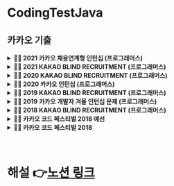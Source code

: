 # CodingTestJava

## 카카오 기출
<details markdown="1">
<summary><strong>👩‍💻 2021 카카오 채용연계형 인턴십 (프로그래머스)</summary></strong>

|      문제      | 레벨 |                           URL                            | 승희코드 | 호진 코드 |  
| :------------: | :--: | :------------------------------------------------------: |:--:|:--:|    
|  숫자 문자열과 영단어   |  1   | [문제](https://programmers.co.kr/learn/courses/30/lessons/81301) |[Code](https://github.com/Seunghui98/CodingTestJava/blob/main/2021_%EC%B9%B4%EC%B9%B4%EC%98%A4_%EC%B1%84%EC%9A%A9%EC%97%B0%EA%B3%84%ED%98%95_%EC%9D%B8%ED%84%B4%EC%8B%AD/Solution_1_LSH.java)     |[Code](https://github.com/Seunghui98/CodingTestJava/blob/main/2021_%EC%B9%B4%EC%B9%B4%EC%98%A4_%EC%B1%84%EC%9A%A9%EC%97%B0%EA%B3%84%ED%98%95_%EC%9D%B8%ED%84%B4%EC%8B%AD/Solution_1_JHJ.java)     |    
|   거리두기 확인하기   |  2   | [문제](https://programmers.co.kr/learn/courses/30/lessons/81302) | [Code](https://github.com/Seunghui98/CodingTestJava/blob/main/2021_%EC%B9%B4%EC%B9%B4%EC%98%A4_%EC%B1%84%EC%9A%A9%EC%97%B0%EA%B3%84%ED%98%95_%EC%9D%B8%ED%84%B4%EC%8B%AD/Solution_2_LSH.java)    |[Code](https://github.com/Seunghui98/CodingTestJava/blob/449f7edc3eabb3a97a431a0bff3291bd848a90b7/2021_%EC%B9%B4%EC%B9%B4%EC%98%A4_%EC%B1%84%EC%9A%A9%EC%97%B0%EA%B3%84%ED%98%95_%EC%9D%B8%ED%84%B4%EC%8B%AD/Solution_2_JHJ.java)     |      
|  표 편집     |  3   | [문제](https://programmers.co.kr/learn/courses/30/lessons/81303) |[Code](https://github.com/Seunghui98/CodingTestJava/blob/main/2021_%EC%B9%B4%EC%B9%B4%EC%98%A4_%EC%B1%84%EC%9A%A9%EC%97%B0%EA%B3%84%ED%98%95_%EC%9D%B8%ED%84%B4%EC%8B%AD/Solution_3_LSH.java)     |     |     
| 미로 탈출 |  4   | [문제](https://programmers.co.kr/learn/courses/30/lessons/81304) |     |     |     
|   시험장 나누기   |  5   | [문제](https://programmers.co.kr/learn/courses/30/lessons/81305) |     |     |    

------
</details>


<details markdown="1">
<summary><strong>👩‍💻 2021 KAKAO BLIND RECRUITMENT (프로그래머스)</summary></strong>

|      문제      | 레벨 |                           URL                            | 승희코드 | 호진 코드 |  
| :------------: | :--: | :------------------------------------------------------: |:--:|:--:|    
|  신규 아이디 추천   |  1   | [문제](https://programmers.co.kr/learn/courses/30/lessons/72410) |     |     |    
|   메뉴 리뉴얼   |  2   | [문제](https://programmers.co.kr/learn/courses/30/lessons/72411) |     |     |    
|  순위 검색     |  2   | [문제](https://programmers.co.kr/learn/courses/30/lessons/72412) |     |     |    
| 합승 택시 요금 |  3   | [문제](https://programmers.co.kr/learn/courses/30/lessons/72413) |     |     |    
|   광고 삽입   |  3   | [문제](https://programmers.co.kr/learn/courses/30/lessons/72414) |     |     |    
| 카드 짝 맞추기  |  3   | [문제](https://programmers.co.kr/learn/courses/30/lessons/72415) |     |     |    
|   매출 하락 최소화    |  4   | [문제](https://programmers.co.kr/learn/courses/30/lessons/72416) |     |     |    

------
</details>


<details markdown="1">
<summary><strong>👩‍💻 2020 KAKAO BLIND RECRUITMENT (프로그래머스)</summary></strong>

|      문제      | 레벨 |                           URL                            | 승희코드  | 호진 코드 |  
| :------------: | :--: | :------------------------------------------------------: |:--:|:--:|    
|  문자열 압축   |  2   | [문제](https://programmers.co.kr/learn/courses/30/lessons/60057) |     |     |    
|   괄호 변환    |  2   | [문제](https://programmers.co.kr/learn/courses/30/lessons/60058) |     |     |      
| 자물쇠와 열쇠  |  3   | [문제](https://programmers.co.kr/learn/courses/30/lessons/60059) |     |     |      
| 기둥과 보 설치 |  3   | [문제](https://programmers.co.kr/learn/courses/30/lessons/60061) |     |     |     
|   외벽 점검    |  3   | [문제](https://programmers.co.kr/learn/courses/30/lessons/60062) |     |     |     
| 블록 이동하기  |  3   | [문제](https://programmers.co.kr/learn/courses/30/lessons/60063) |     |     |    
|   가사 검색    |  4   | [문제](https://programmers.co.kr/learn/courses/30/lessons/60060) |     |     |     

------
</details>


<details markdown="1">
<summary><strong>👩‍💻 2020 카카오 인턴십 (프로그래머스)</strong></summary>

|         문제         | 레벨 |                           URL                            | 승희코드 | 호진 코드 |   
| :------------------: | :--: | :------------------------------------------------------: | :--: |:--: |    
| 키패드 누르기 |  1   | [문제](https://programmers.co.kr/learn/courses/30/lessons/67256) |     |     |    
|         수식 최대화         |  2   | [문제](https://programmers.co.kr/learn/courses/30/lessons/67257) |     |     |    
|     보석 쇼핑      |  3   | [문제](https://programmers.co.kr/learn/courses/30/lessons/67258) |     |     |     
|     경주로 건설     |  3   | [문제](https://programmers.co.kr/learn/courses/30/lessons/67259) |     |     |    
|   동굴 탐험    |  4   | [문제](https://programmers.co.kr/learn/courses/30/lessons/67260) |     |     |     

------
</details>



<details markdown="1">
<summary><strong>👩‍💻 2019 KAKAO BLIND RECRUITMENT (프로그래머스)</summary></strong>

|      문제      | 레벨 |                           URL                            | 승희코드  | 호진 코드 |   
| :------------: | :--: | :------------------------------------------------------: | :--:  | :--:    |    
|  실패율   |  1   | [문제](https://programmers.co.kr/learn/courses/30/lessons/42889) |     |     |    
|   오픈채팅방    |  2   | [문제](https://programmers.co.kr/learn/courses/30/lessons/42888) |     |     |    
| 후보키  |  2   | [문제](https://programmers.co.kr/learn/courses/30/lessons/42890) |     |     |    
| 길 찾기 게임 |  3   | [문제](https://programmers.co.kr/learn/courses/30/lessons/42892) |     |     |    
|   매칭 점수    |  3   | [문제](https://programmers.co.kr/learn/courses/30/lessons/42893) |     |     |    
| 무지의 먹방 라이브  |  4   | [문제](https://programmers.co.kr/learn/courses/30/lessons/42891) |     |     |    
|   블록 게임    |  4   | [문제](https://programmers.co.kr/learn/courses/30/lessons/42894) |     |     |      

------
</details>


<details markdown="1">
<summary><strong>👩‍💻 2019 카카오 개발자 겨울 인턴십 문제 (프로그래머스)</strong></summary>

|         문제         | 레벨 |                           URL                            | 승희코드  | 호진 코드 |   
| :------------------: | :--: | :------------------------------------------------------: |  :--:   | :--:    |    
| 크레인 인형뽑기 게임 |  1   | [문제](https://programmers.co.kr/learn/courses/30/lessons/64061) |     |     |    
|         튜플         |  2   | [문제](https://programmers.co.kr/learn/courses/30/lessons/64065) |     |     |    
|     불량 사용자      |  3   | [문제](https://programmers.co.kr/learn/courses/30/lessons/64064) |     |     |    
|     호텔 방 배정     |  3   | [문제](https://programmers.co.kr/learn/courses/30/lessons/64063) |     |     |    
|   징검다리 건너기    |  4   | [문제](https://programmers.co.kr/learn/courses/30/lessons/64062) |     |     |    

------
</details>

<details markdown="1">
<summary><strong>👩‍💻 2018 KAKAO BLIND RECRUITMENT (프로그래머스)</summary></strong>

|      문제      | 레벨 |                           URL                            | 승희코드 | 호진 코드 |  
| :------------: | :--: | :------------------------------------------------------: | :--: | :--: |    
|  [1차] 비밀지도   |  1   | [문제](https://programmers.co.kr/learn/courses/30/lessons/17681) |     |     |    
|   [1차] 다트 게임    |  1   | [문제](https://programmers.co.kr/learn/courses/30/lessons/17682) |     |     |    
| [1차] 뉴스 클러스터링  |  2   | [문제](https://programmers.co.kr/learn/courses/30/lessons/17677) |     |     |      
| [1차] 프렌즈4블록 |  2   | [문제](https://programmers.co.kr/learn/courses/30/lessons/17679) |     |     |      
|   [1차] 캐시    |  2   | [문제](https://programmers.co.kr/learn/courses/30/lessons/17680) |     |     |    
| [3차] 방금그곡  |  2   | [문제](https://programmers.co.kr/learn/courses/30/lessons/17683) |     |     |    
|   [3차] 압축    |  2   | [문제](https://programmers.co.kr/learn/courses/30/lessons/17684) |     |     |     
|  [3차] 파일명 정렬   |  2   | [문제](https://programmers.co.kr/learn/courses/30/lessons/17686) |     |     |    
|   [3차] n진수 게임    |  2   | [문제](https://programmers.co.kr/learn/courses/30/lessons/17687) |     |     |       
| [1차] 추석 트래픽  |  3   | [문제](https://programmers.co.kr/learn/courses/30/lessons/17676) |     |     |      
| [1차] 셔틀버스 |  3   | [문제](https://programmers.co.kr/learn/courses/30/lessons/17678) |     |     |       
|   [3차] 자동완성    |  4   | [문제](https://programmers.co.kr/learn/courses/30/lessons/17685) |     |     |    

------
</details>

<details markdown="1">
<summary><strong>👩‍💻 카카오 코드 페스티벌 2018 예선</strong></summary>

| 문제 번호 |   제목    |               URL                | 승희코드 | 호진 코드 |  
| :-------: | :-------: | :------------------------------: | :--: | :--: |    
|   15953   | 상금 헌터 | [문제](http://acmicpc.net/problem/15953) |     |     |       
|   15954   |  인형들   | [문제](http://acmicpc.net/problem/15954) |     |     |    

------
</details>

<details markdown="1">
<summary><strong>👩‍💻 카카오 코드 페스티벌 2018</strong></summary>

| 문제 번호 |         제목         |               URL                | 승희코드 | 호진 코드 |  
| :-------: | :------------------: | :------------------------------: | :--: | :--: |    
|   15997   |      승부 예측       | [문제](http://acmicpc.net/problem/15997) |     |     |     
|   15998   |      카카오머니      | [문제](http://acmicpc.net/problem/15998) |     |     |       

------
</details>  
<br>
<br>

#  해설 👉[노션 링크](https://www.notion.so/edlinjung/3def1767b8ce4e288c5dd27da496448d)
